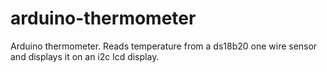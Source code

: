 # arduino-thermometer

Arduino thermometer. Reads temperature from a ds18b20 one wire sensor and displays it on an i2c lcd display.
